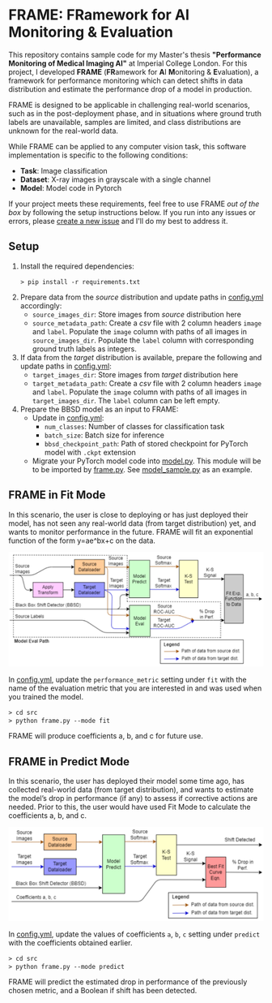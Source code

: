 # FRAME: FRamework for AI Monitoring & Evaluation

This repository contains sample code for my Master's thesis **"Performance Monitoring of Medical Imaging AI"** at Imperial College London. For this project, I developed **FRAME** (**FR**amework for **A**I **M**onitoring & **E**valuation), a framework for performance monitoring which can detect shifts in data distribution and estimate the performance drop of a model in production.

FRAME is designed to be applicable in challenging
real-world scenarios, such as in the post-deployment phase, and in situations where ground truth labels are unavailable, samples are limited, and class distributions are unknown for the real-world data.

While FRAME can be applied to any computer vision task, this software implementation is specific to the following conditions:
- **Task**: Image classification
- **Dataset**: X-ray images in grayscale with a single channel
- **Model**: Model code in Pytorch

If your project meets these requirements, feel free to use FRAME *out of the box* by following the setup instructions below. If you run into any issues or errors, please [create a new issue](https://github.com/leeping-ng/frame/issues) and I'll do my best to address it.

## Setup
1. Install the required dependencies:
    ```
    > pip install -r requirements.txt
    ```
2. Prepare data from the *source* distribution and update paths in [config.yml](src/config.yml) accordingly:
    - `source_images_dir`: Store images from *source* distribution here
    - `source_metadata_path`: Create a *csv* file with 2 column headers `image` and `label`. Populate the `image` column with paths of all images in `source_images_dir`. Populate the `label` column with corresponding ground truth labels as integers.
3. If data from the *target* distribution is available, prepare the following and update paths in [config.yml](src/config.yml):
    - `target_images_dir`: Store images from *target* distribution here
    - `target_metadata_path`: Create a *csv* file with 2 column headers `image` and `label`. Populate the `image` column with paths of all images in `target_images_dir`. The `label` column can be left empty.
3. Prepare the BBSD model as an input to FRAME:
    - Update in [config.yml](src/config.yml):
        - `num_classes`: Number of classes for classification task
        - `batch_size`: Batch size for inference
        - `bbsd_checkpoint_path`: Path of stored checkpoint for PyTorch model with `.ckpt` extension
    - Migrate your PyTorch model code into [model.py](src/model.py). This module will be to be imported by [frame.py](src/frame.py). See [model_sample.py](src/model_sample.py) as an example.
  


## FRAME in Fit Mode

In this scenario, the user is close to deploying or has just deployed their model, has not seen any real-world data (from target distribution) yet, and wants to monitor performance in the future. FRAME will fit an exponential function of the form y=ae^bx+c on the data.

!["Fit Mode"](images/frame_fit_pipeline.png)

In [config.yml](src/config.yml), update the `performance_metric` setting under `fit` with the name of the evaluation metric that you are interested in and was used when you trained the model.

```
> cd src
> python frame.py --mode fit
```

FRAME will produce coefficients a, b, and c for future use.


## FRAME in Predict Mode

In this scenario, the user has deployed their model some time ago, has collected real-world data (from target distribution), and wants to estimate the model’s drop in performance (if any) to assess if corrective actions are needed. Prior to this, the user would have used Fit Mode to calculate the coefficients a, b, and c.

!["Predict Mode"](images/frame_predict_pipeline.png)

In [config.yml](src/config.yml), update the values of coefficients `a`, `b`, `c` setting under `predict` with the coefficients obtained earlier.

```
> cd src
> python frame.py --mode predict
```

FRAME will predict the estimated drop in performance of the previously chosen metric, and a Boolean if shift has been detected.